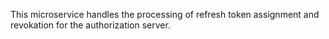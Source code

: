 This microservice handles the processing of refresh token assignment and revokation for the authorization server.
